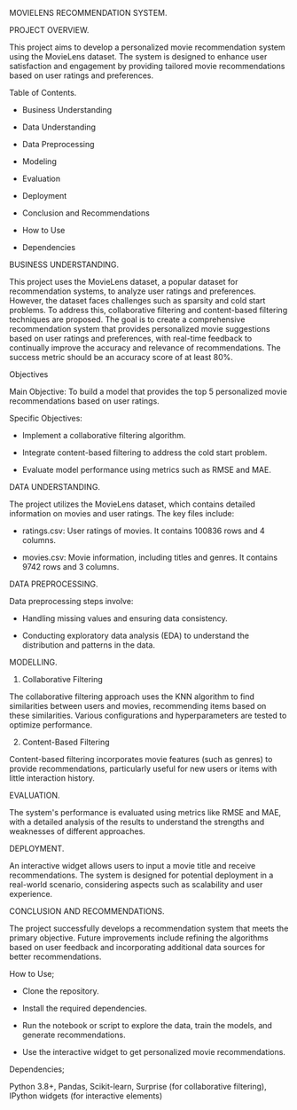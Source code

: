 MOVIELENS RECOMMENDATION SYSTEM.

PROJECT OVERVIEW.

This project aims to develop a personalized movie recommendation system using the MovieLens dataset. The system is designed to enhance user satisfaction and engagement by providing tailored movie recommendations based on user ratings and preferences.

Table of Contents.

- Business Understanding

- Data Understanding
  
- Data Preprocessing
  
- Modeling
  
- Evaluation
  
- Deployment
  
- Conclusion and Recommendations
  
- How to Use
  
- Dependencies

BUSINESS UNDERSTANDING.

This project uses the MovieLens dataset, a popular dataset for recommendation systems, to analyze user ratings and preferences. However, the dataset faces challenges such as sparsity and cold start problems. To address this, collaborative filtering and content-based filtering techniques are proposed. The goal is to create a comprehensive recommendation system that provides personalized movie suggestions based on user ratings and preferences, with real-time feedback to continually improve the accuracy and relevance of recommendations. The success metric should be an accuracy score of at least 80%.

Objectives

Main Objective: To build a model that provides the top 5 personalized movie recommendations based on user ratings.

Specific Objectives:

- Implement a collaborative filtering algorithm.
 
- Integrate content-based filtering to address the cold start problem.

- Evaluate model performance using metrics such as RMSE and MAE.

DATA UNDERSTANDING.

The project utilizes the MovieLens dataset, which contains detailed information on movies and user ratings. The key files include:

- ratings.csv: User ratings of movies. It contains 100836 rows and 4 columns.

- movies.csv: Movie information, including titles and genres. It contains 9742 rows and 3 columns.
  
DATA PREPROCESSING.

Data preprocessing steps involve:

- Handling missing values and ensuring data consistency.

- Conducting exploratory data analysis (EDA) to understand the distribution and patterns in the data.
  
MODELLING.
  
1. Collaborative Filtering

The collaborative filtering approach uses the KNN algorithm to find similarities between users and movies, recommending items based on these similarities. Various configurations and hyperparameters are tested to optimize performance.

2. Content-Based Filtering
   
Content-based filtering incorporates movie features (such as genres) to provide recommendations, particularly useful for new users or items with little interaction history.

EVALUATION.

The system's performance is evaluated using metrics like RMSE and MAE, with a detailed analysis of the results to understand the strengths and weaknesses of different approaches.

DEPLOYMENT.

An interactive widget allows users to input a movie title and receive recommendations. The system is designed for potential deployment in a real-world scenario, considering aspects such as scalability and user experience.

CONCLUSION AND RECOMMENDATIONS.

The project successfully develops a recommendation system that meets the primary objective. Future improvements include refining the algorithms based on user feedback and incorporating additional data sources for better recommendations.

How to Use;

- Clone the repository.

- Install the required dependencies.
  
- Run the notebook or script to explore the data, train the models, and generate recommendations.
  
- Use the interactive widget to get personalized movie recommendations.
  
Dependencies;

Python 3.8+,
Pandas,
Scikit-learn,
Surprise (for collaborative filtering),
IPython widgets (for interactive elements)
